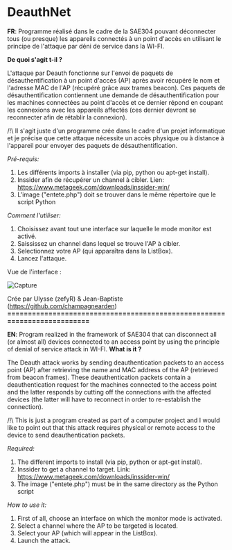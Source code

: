 # DeauthNet
**FR**: Programme réalisé dans le cadre de la SAE304 pouvant déconnecter tous (ou presque) les appareils connectés à un point d'accès en utilisant le principe de l'attaque par déni de service dans la WI-FI.

**De quoi s'agit t-il ?**

L'attaque par Deauth fonctionne sur l'envoi de paquets de désauthentification à un point d'accès (AP) après avoir récupéré le nom et l'adresse MAC de l'AP (récupéré grâce aux trames beacon). Ces paquets de désauthentification contiennent une demande de désauthentification pour les machines connectées au point d'accès et ce dernier répond en coupant les connexions avec les appareils affectés (ces dernier devront se reconnecter afin de rétablir la connexion).

/!\ Il s'agit juste d'un programme crée dans le cadre d'un projet informatique et je précise que cette attaque nécessite un accès physique ou à distance à l'appareil pour envoyer des paquets de désauthentification.

*Pré-requis:* 

1. Les différents imports à installer (via pip, python ou apt-get install). 
2. Inssider afin de récupérer un channel à cibler. Lien: https://www.metageek.com/downloads/inssider-win/
3. L'image ("entete.php") doit se trouver dans le même répertoire que le script Python

*Comment l'utiliser:*

1. Choisissez avant tout une interface sur laquelle le mode monitor est activé. 
2. Saississez un channel dans lequel se trouve l'AP à cibler. 
3. Selectionnez votre AP (qui apparaîtra dans la ListBox). 
4. Lancez l'attaque. 

Vue de l'interface : 

![Capture](https://user-images.githubusercontent.com/89702597/215350488-c7d27fa7-a068-4ae3-85e9-6169eb7f8d2a.PNG)

Crée par Ulysse (zefyR) & Jean-Baptiste (https://github.com/champagnearden) 
**=========================================================================**

**EN**: Program realized in the framework of SAE304 that can disconnect all (or almost all) devices connected to an access point by using the principle of denial of service attack in WI-FI.
**What is it ?**

The Deauth attack works by sending deauthentication packets to an access point (AP) after retrieving the name and MAC address of the AP (retrieved from beacon frames). These deauthentication packets contain a deauthentication request for the machines connected to the access point and the latter responds by cutting off the connections with the affected devices (the latter will have to reconnect in order to re-establish the connection).

/!\ This is just a program created as part of a computer project and I would like to point out that this attack requires physical or remote access to the device to send deauthentication packets.

*Required:* 

1. The different imports to install (via pip, python or apt-get install). 
2. Inssider to get a channel to target. Link: https://www.metageek.com/downloads/inssider-win/
3. The image ("entete.php") must be in the same directory as the Python script

*How to use it:*

1. First of all, choose an interface on which the monitor mode is activated. 
2. Select a channel where the AP to be targeted is located. 
3. Select your AP (which will appear in the ListBox). 
4. Launch the attack. 
